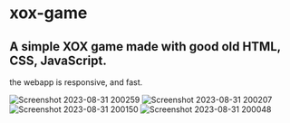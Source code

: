 # xox-game

## A simple XOX game made with good old HTML, CSS, JavaScript.
the webapp is responsive, and fast.

![Screenshot 2023-08-31 200259](https://github.com/SreejithKSGupta/xox-game/assets/72187226/9c5f80df-ff34-4b26-93e1-020e05872cf7)
![Screenshot 2023-08-31 200207](https://github.com/SreejithKSGupta/xox-game/assets/72187226/fbe79ada-1528-4c34-a8bb-492c4b1f37fd)
![Screenshot 2023-08-31 200150](https://github.com/SreejithKSGupta/xox-game/assets/72187226/dd9a7ecf-a74d-4fa4-b45c-f8566399010a)
![Screenshot 2023-08-31 200048](https://github.com/SreejithKSGupta/xox-game/assets/72187226/228372bf-e2a6-4fc1-8c58-b146c8783cfc)

